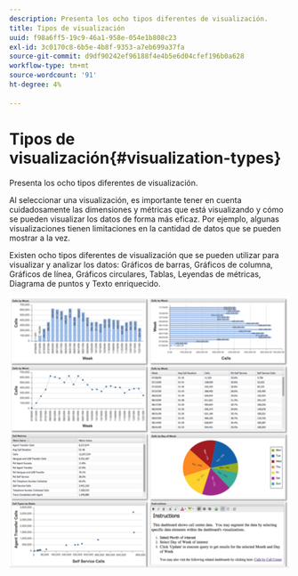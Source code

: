 ```yaml
---
description: Presenta los ocho tipos diferentes de visualización.
title: Tipos de visualización
uuid: f98a6ff5-19c9-46a1-958e-054e1b808c23
exl-id: 3c0170c8-6b5e-4b8f-9353-a7eb699a37fa
source-git-commit: d9df90242ef96188f4e4b5e6d04cfef196b0a628
workflow-type: tm+mt
source-wordcount: '91'
ht-degree: 4%

---
```


# Tipos de visualización{#visualization-types}

Presenta los ocho tipos diferentes de visualización.

Al seleccionar una visualización, es importante tener en cuenta cuidadosamente las dimensiones y métricas que está visualizando y cómo se pueden visualizar los datos de forma más eficaz. Por ejemplo, algunas visualizaciones tienen limitaciones en la cantidad de datos que se pueden mostrar a la vez.

Existen ocho tipos diferentes de visualización que se pueden utilizar para visualizar y analizar los datos: Gráficos de barras, Gráficos de columna, Gráficos de línea, Gráficos circulares, Tablas, Leyendas de métricas, Diagrama de puntos y Texto enriquecido.

![](assets/visualization_types.png)
